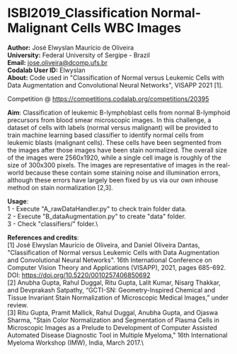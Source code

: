 # ISBI2019_Classification Normal-Malignant Cells WBC Images

**Author:** José Elwyslan Maurício de Oliveira\
**University:** Federal University of Sergipe - Brazil\
**Email:** jose.oliveira@dcomp.ufs.br\
**Codalab User ID:** Elwyslan\
**About:** Code used in "Classification of Normal versus Leukemic Cells with Data Augmentation and Convolutional Neural Networks", VISAPP 2021 [1].

Competition @ <https://competitions.codalab.org/competitions/20395>

**Aim**:
Classification of leukemic B-lymphoblast cells from normal B-lymphoid precursors from blood smear microscopic images. In this challenge, a dataset of cells with labels (normal versus malignant) will be provided to train machine learning based classifier to identify normal cells from leukemic blasts (malignant cells). These cells  have been segmented from the images after those images have been stain normalized. The overall size of the images were 2560x1920, while a single cell image is roughly of the size of 300x300 pixels. The images are representative of images in the real-world because these contain some staining noise and illumination errors, although these errors have largely been fixed by us via our own inhouse method on stain normalization [2,3].

**Usage**:\
1 - Execute "A_rawDataHandler.py" to check train folder data.\
2 - Execute "B_dataAugmentation.py" to create "data" folder.\
3 - Check "classifiers/" folder.\

**References and credits**:\
[1] José Elwyslan Maurício de Oliveira, and Daniel Oliveira Dantas, "Classification of Normal versus Leukemic Cells with Data Augmentation and Convolutional Neural Networks". 16th International Conference on Computer Vision Theory and Applications (VISAPP), 2021, pages 685-692. DOI: https://doi.org/10.5220/0010257406850692 \
[2] Anubha Gupta, Rahul Duggal, Ritu Gupta, Lalit Kumar, Nisarg Thakkar, and Devprakash Satpathy, “GCTI-SN: Geometry-Inspired Chemical and Tissue Invariant Stain Normalization of Microscopic Medical Images,” under review.\
[3] Ritu Gupta, Pramit Mallick, Rahul Duggal, Anubha Gupta, and Ojaswa Sharma, "Stain Color Normalization and Segmentation of Plasma Cells in Microscopic Images as a Prelude to Development of Computer Assisted Automated Disease Diagnostic Tool in Multiple Myeloma," 16th International Myeloma Workshop (IMW), India, March 2017.\
